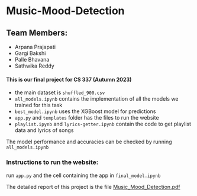 # Music-Mood-Detection

## Team Members:
- Arpana Prajapati
- Gargi Bakshi
- Palle Bhavana
- Sathwika Reddy

#### This is our final project for CS 337 (Autumn 2023)
- the main dataset is ```shuffled_900.csv```
- ```all_models.ipynb``` contains the implementation of all the models we trained for this task
- ```best_model.ipynb``` uses the XGBoost model for predictions
- ```app.py``` and ```templates``` folder has the files to run the website
- ```playlist.ipynb``` and ```lyrics-getter.ipynb``` contain the code to get playlist data and lyrics of songs

The model performance and accuracies can be checked by running ```all_models.ipynb```

### Instructions to run the website:
run ```app.py``` and the cell containing the app in ```final_model.ipynb```


The detailed report of this project is the file [Music_Mood_Detection.pdf](Music_Mood_Detection.pdf)
